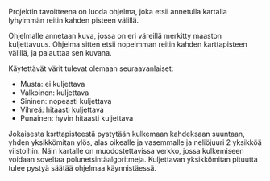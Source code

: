 Projektin tavoitteena on luoda ohjelma, joka etsii annetulla kartalla lyhyimmän reitin kahden pisteen välillä.

Ohjelmalle annetaan kuva, jossa on eri väreillä merkitty maaston kuljettavuus. Ohjelma sitten etsii nopeimman reitin kahden karttapisteen välillä, ja palauttaa sen kuvana.

Käytettävät värit tulevat olemaan seuraavanlaiset:

- Musta: ei kuljettava
- Valkoinen: kuljettava
- Sininen: nopeasti kuljettava
- Vihreä: hitaasti kuljettava
- Punainen: hyvin hitaasti kuljettava


Jokaisesta ksrttapisteestä pystytään kulkemaan kahdeksaan suuntaan, yhden yksikkömitan ylös, alas oikealle ja vasemmalle ja neliöjuuri 2 yksikköä viistoihin.
Näin kartalle on muodostettavissa verkko, jossa kulkemiseen voidaan soveltaa polunetsintäalgoritmeja. 
Kuljettavan yksikkömitan pituutta tulee pystyä säätää ohjelmaa käynnistäessä.